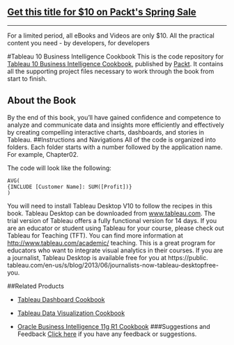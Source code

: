 ## [Get this title for $10 on Packt's Spring Sale](https://www.packt.com/B05527?utm_source=github&utm_medium=packt-github-repo&utm_campaign=spring_10_dollar_2022)
-----
For a limited period, all eBooks and Videos are only $10. All the practical content you need \- by developers, for developers

#Tableau 10 Business Intelligence Cookbook
This is the code repository for [Tableau 10 Business Intelligence Cookbook](https://www.packtpub.com/big-data-and-business-intelligence/tableau-10-business-intelligence-cookbook?utm_source=github&utm_medium=repository&utm_campaign=9781786465634), published by [Packt](www.packtpub.com). It contains all the supporting project files necessary to work through the book from start to finish.
## About the Book
By the end of this book, you’ll have gained confidence and competence to analyze and communicate data and insights more efficiently and effectively by creating compelling interactive charts, dashboards, and stories in Tableau.
##Instructions and Navigations
All of the code is organized into folders. Each folder starts with a number followed by the application name. For example, Chapter02.



The code will look like the following:
```
AVG(
{INCLUDE [Customer Name]: SUM([Profit])}
)
```

You will need to install Tableau Desktop V10 to follow the recipes in this book. Tableau
Desktop can be downloaded from www.tableau.com. The trial version of Tableau offers a
fully functional version for 14 days.
If you are an educator or student using Tableau for your course, please check out Tableau for
Teaching (TFT). You can find more information at http://www.tableau.com/academic/
teaching. This is a great program for educators who want to integrate visual analytics in
their courses.
If you are a journalist, Tableau Desktop is available free for you at https://public.
tableau.com/en-us/s/blog/2013/06/journalists-now-tableau-desktopfree-
you.

##Related Products
* [Tableau Dashboard Cookbook](https://www.packtpub.com/big-data-and-business-inteliigence/tableau-dashboard-cookbook?utm_source=github&utm_medium=repository&utm_campaign=9781782177906)

* [Tableau Data Visualization Cookbook](https://www.packtpub.com/big-data-and-business-intelligence/tableau-data-visualization-cookbook?utm_source=github&utm_medium=repository&utm_campaign=9781849689786)

* [Oracle Business Intelligence 11g R1 Cookbook](https://www.packtpub.com/big-data-and-business-intelligence/oracle-business-intelligence-11g-r1-cookbook?utm_source=github&utm_medium=repository&utm_campaign=9781849686006)
###Suggestions and Feedback
[Click here](https://docs.google.com/forms/d/e/1FAIpQLSe5qwunkGf6PUvzPirPDtuy1Du5Rlzew23UBp2S-P3wB-GcwQ/viewform) if you have any feedback or suggestions.
